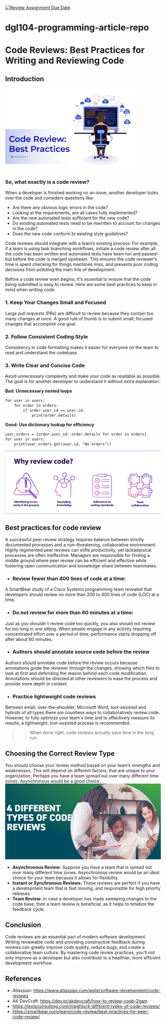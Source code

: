 [![Review Assignment Due Date](https://classroom.github.com/assets/deadline-readme-button-22041afd0340ce965d47ae6ef1cefeee28c7c493a6346c4f15d667ab976d596c.svg)](https://classroom.github.com/a/_Y4t8UXw)
# dgl104-programming-article-repo

# Code Reviews: Best Practices for Writing and Reviewing Code

## Introduction
![codereview](codereview.png)
### So, what exactly is a code review?
When a developer is finished working on an issue, another developer looks over the code and considers questions like:

- Are there any obvious logic errors in the code?
- Looking at the requirements, are all cases fully implemented?
- Are the new automated tests sufficient for the new code?
- Do existing automated tests need to be rewritten to account for changes in the code?
- Does the new code conform to existing style guidelines?

Code reviews should integrate with a team’s existing process. For example, if a team is using task branching workflows, initiate a code review after all the code has been written and automated tests have been run and passed–but before the code is merged upstream. This ensures the code reviewer’s time is spent checking for things machines miss, and prevents poor coding decisions from polluting the main line of development.

Before a code review even begins, it's essential to ensure that the code being submitted is easy to review. Here are some best practices to keep in mind when writing code:

### 1. Keep Your Changes Small and Focused

Large pull requests (PRs) are difficult to review because they contain too many changes at once. A good rule of thumb is to submit small, focused changes that accomplish one goal.

### 2. Follow Consistent Coding Style

Consistency in code formatting makes it easier for everyone on the team to read and understand the codebase.

### 3. Write Clear and Concise Code

Avoid unnecessary complexity and make your code as readable as possible. The goal is for another developer to understand it without extra explanation.

**Bad: Unnecessary nested loops**
```
for user in users:
    for order in orders:
        if order.user_id == user.id:
            print(order.details)
```
**Good: Use dictionary lookup for efficiency**
```
user_orders = {order.user_id: order.details for order in orders}
for user in users:
    print(user_orders.get(user.id, "No orders"))
```
![why code review](code.png)
## Best practices for code review
A successful peer review strategy requires balance between strictly documented processes and a non-threatening, collaborative environment. Highly regimented peer reviews can stifle productivity, yet lackadaisical processes are often ineffective. Managers are responsible for finding a middle ground where peer review can be efficient and effective while fostering open communication and knowledge-share between teammates.

- ### Review fewer than 400 lines of code at a time:
A SmartBear study of a Cisco Systems programming team revealed that developers should review no more than 200 to 400 lines of code (LOC) at a time.

- ### Do not review for more than 60 minutes at a time:
Just as you shouldn´t review code too quickly, you also should not review for too long in one sitting. When people engage in any activity requiring concentrated effort over a period of time, performance starts dropping off after about 60 minutes.

- ### Authors should annotate source code before the review
Authors should annotate code before the review occurs because annotations guide the reviewer through the changes, showing which files to look at first and defending the reason behind each code modification. Annotations should be directed at other reviewers to ease the process and provide more depth in context.

- ### Practice lightweight code reviews
Between email, over-the-shoulder, Microsoft Word, tool-assisted and hybrids of all types there are countless ways to collaboratively review code. However, to fully optimize your team´s time and to effectively measure its results, a lightweight, tool-assisted process is recommended.

>> When done right,
code reviews actually
save time in the long run.

## Choosing the Correct Review Type
You should choose your review method based on your team’s strengths and weaknesses. This will depend on different factors, that are unique to your organization. Perhaps you have a team spread out over many different time zones. Asynchronous would be a good choice.
![codereview](image.png)

- **Asynchronous Review:** Suppose you have a team that is spread out over many different time zones. Asynchronous review would be an ideal choice for your team because it allows for flexibility.
- **Instant or Synchronous Reviews:** These reviews are perfect if you have a development team that is fast moving, and responsible for high priority releases.
- **Team Review:** In case a developer has made sweeping changes to the code base, then a team review is beneficial, as it helps to timebox the feedback cycle.

## Conclusion

Code reviews are an essential part of modern software development. Writing reviewable code and providing constructive feedback during reviews can greatly improve code quality, reduce bugs, and create a collaborative team culture.
By mastering code review practices, you’ll not only improve as a developer but also contribute to a healthier, more efficient development workflow.

## References
- Atlassian: https://www.atlassian.com/agile/software-development/code-reviews
- AK DevCraft: https://dev.to/akdevcraft/how-to-review-code-2gam
- https://levioconsulting.com/insights/4-different-types-of-code-reviews/
- https://smartbear.com/learn/code-review/best-practices-for-peer-code-review/